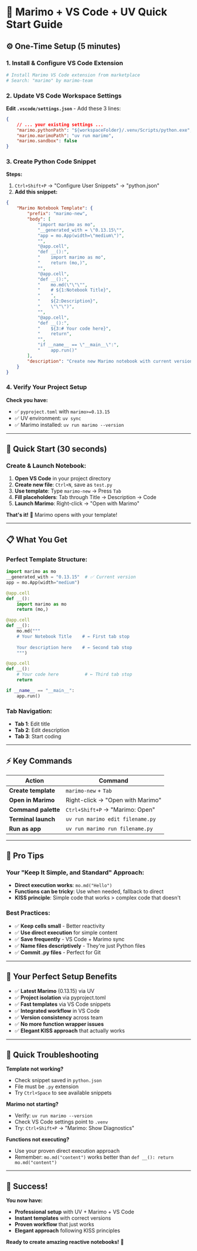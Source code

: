 # 🚀 Marimo + VS Code + UV Quick Start Guide

## ⚙️ One-Time Setup (5 minutes)

### 1. Install & Configure VS Code Extension

```bash
# Install Marimo VS Code extension from marketplace
# Search: "marimo" by marimo-team
```

### 2. Update VS Code Workspace Settings

**Edit `.vscode/settings.json`** - Add these 3 lines:

```json
{
    // ... your existing settings ...
    "marimo.pythonPath": "${workspaceFolder}/.venv/Scripts/python.exe",
    "marimo.marimoPath": "uv run marimo", 
    "marimo.sandbox": false
}
```

### 3. Create Python Code Snippet

**Steps:**

1. `Ctrl+Shift+P` → "Configure User Snippets" → "python.json"
2. **Add this snippet:**

```json
{
    "Marimo Notebook Template": {
        "prefix": "marimo-new",
        "body": [
            "import marimo as mo",
            "__generated_with = \"0.13.15\"",
            "app = mo.App(width=\"medium\")",
            "",
            "@app.cell",
            "def __():",
            "    import marimo as mo",
            "    return (mo,)",
            "",
            "@app.cell", 
            "def __():",
            "    mo.md(\"\"\"",
            "    # ${1:Notebook Title}",
            "    ",
            "    ${2:Description}",
            "    \"\"\")",
            "",
            "@app.cell",
            "def __():",
            "    ${3:# Your code here}",
            "    return",
            "",
            "if __name__ == \"__main__\":",
            "    app.run()"
        ],
        "description": "Create new Marimo notebook with current version"
    }
}
```

### 4. Verify Your Project Setup

**Check you have:**

- ✅ `pyproject.toml` with `marimo>=0.13.15`
- ✅ UV environment: `uv sync`
- ✅ Marimo installed: `uv run marimo --version`

---

## 🚀 Quick Start (30 seconds)

### Create & Launch Notebook:

1. **Open VS Code** in your project directory
2. **Create new file**: `Ctrl+N`, save as `test.py`
3. **Use template**: Type `marimo-new` → Press `Tab`
4. **Fill placeholders**: Tab through Title → Description → Code
5. **Launch Marimo**: Right-click → "Open with Marimo"

**That's it!** 🎉 Marimo opens with your template!

---

## 📋 What You Get

### Perfect Template Structure:

```python
import marimo as mo
__generated_with = "0.13.15"  # ✅ Current version
app = mo.App(width="medium")

@app.cell
def __():
    import marimo as mo
    return (mo,)

@app.cell 
def __():
    mo.md("""
    # Your Notebook Title    # ← First tab stop
    
    Your description here    # ← Second tab stop
    """)

@app.cell
def __():
    # Your code here          # ← Third tab stop
    return

if __name__ == "__main__":
    app.run()
```

### **Tab Navigation:**

- **Tab 1**: Edit title
- **Tab 2**: Edit description  
- **Tab 3**: Start coding

---

## ⚡ Key Commands

| Action | Command |
|--------|---------|
| **Create template** | `marimo-new` + `Tab` |
| **Open in Marimo** | Right-click → "Open with Marimo" |
| **Command palette** | `Ctrl+Shift+P` → "Marimo: Open" |
| **Terminal launch** | `uv run marimo edit filename.py` |
| **Run as app** | `uv run marimo run filename.py` |

---

## 🎯 Pro Tips

### **Your "Keep It Simple, and Standard" Approach:**

- **Direct execution works**: `mo.md("Hello")` 
- **Functions can be tricky**: Use when needed, fallback to direct
- **KISS principle**: Simple code that works > complex code that doesn't

### **Best Practices:**

- ✅ **Keep cells small** - Better reactivity
- ✅ **Use direct execution** for simple content
- ✅ **Save frequently** - VS Code + Marimo sync
- ✅ **Name files descriptively** - They're just Python files
- ✅ **Commit .py files** - Perfect for Git

---

## 🔧 Your Perfect Setup Benefits

- ✅ **Latest Marimo** (0.13.15) via UV
- ✅ **Project isolation** via pyproject.toml  
- ✅ **Fast templates** via VS Code snippets
- ✅ **Integrated workflow** in VS Code
- ✅ **Version consistency** across team
- ✅ **No more function wrapper issues**
- ✅ **Elegant KISS approach** that actually works

---

## 🚨 Quick Troubleshooting

**Template not working?**

- Check snippet saved in `python.json`
- File must be `.py` extension
- Try `Ctrl+Space` to see available snippets

**Marimo not starting?**

- Verify: `uv run marimo --version`
- Check VS Code settings point to `.venv`
- Try: `Ctrl+Shift+P` → "Marimo: Show Diagnostics"

**Functions not executing?**

- Use your proven direct execution approach
- Remember: `mo.md("content")` works better than `def __(): return mo.md("content")`

---

## 🎉 Success!

**You now have:**

- **Professional setup** with UV + Marimo + VS Code
- **Instant templates** with correct versions
- **Proven workflow** that just works
- **Elegant approach** following KISS principles

**Ready to create amazing reactive notebooks!** 🚀
